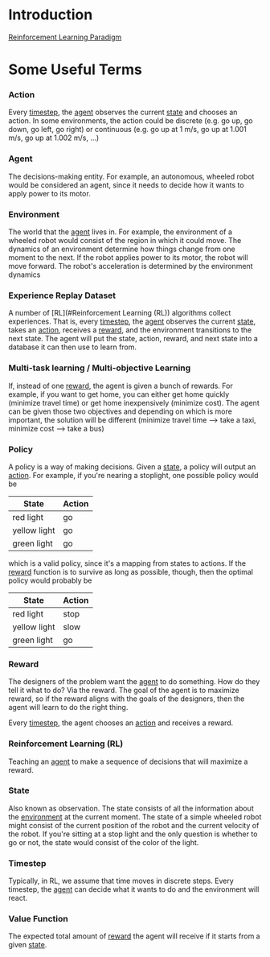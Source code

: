 # Introduction
[Reinforcement Learning Paradigm](https://www.kdnuggets.com/images/reinforcement-learning-fig1-700.jpg "Reinforcement Learning Paradigm")

# Some Useful Terms
### Action
Every [timestep](#Timestep), the [agent](#Agent) observes the current [state](#State) and chooses an action. In some environments, the action could be discrete (e.g. go up, go down, go left, go right) or continuous (e.g. go up at 1 m/s, go up at 1.001 m/s, go up at 1.002 m/s, ...)

### Agent
The decisions-making entity. For example, an autonomous, wheeled robot would be considered an agent, since it needs to decide how it wants to apply power to its motor.

### Environment
The world that the [agent](#Agent) lives in. For example, the environment of a wheeled robot would consist of the region in which it could move. The dynamics of an environment determine how things change from one moment to the next. If the robot applies power to its motor, the robot will move forward. The robot's acceleration is determined by the environment dynamics

### Experience Replay Dataset
A number of [RL](#Reinforcement Learning (RL)) algorithms collect experiences. That is, every [timestep](#Timestep), the [agent](#Agent) observes the current [state](#State), takes an [action](#Action), receives a [reward](#Reward), and the environment transitions to the next state. The agent will put the state, action, reward, and next state into a database it can then use to learn from.

### Multi-task learning / Multi-objective Learning
If, instead of one [reward](#Reward), the agent is given a bunch of rewards. For example, if you want to get home, you can either get home quickly (minimize travel time) or get home inexpensively (minimize cost). The agent can be given those two objectives and depending on which is more important, the solution will be different (minimize travel time --> take a taxi, minimize cost --> take a bus)

### Policy
A policy is a way of making decisions. Given a [state](#State), a policy will output an [action](#Action). For example, if you're nearing a stoplight, one possible policy would be

| State | Action |
| --- | --- |
| red light | go |
| yellow light | go |
| green light | go |

which is a valid policy, since it's a mapping from states to actions.
If the [reward](#Reward) function is to survive as long as possible, though, then the optimal policy would probably be

| State | Action |
| --- | --- |
| red light | stop |
| yellow light | slow |
| green light | go |

### Reward
The designers of the problem want the [agent](#Agent) to do something. How do they tell it what to do? Via the reward. The goal of the agent is to maximize reward, so if the reward aligns with the goals of the designers, then the agent will learn to do the right thing.

Every [timestep](#Timestep), the agent chooses an [action](#Action) and receives a reward.

### Reinforcement Learning (RL)
Teaching an [agent](#Agent) to make a sequence of decisions that will maximize a reward.

### State
Also known as observation.
The state consists of all the information about the [environment](#Environment) at the current moment. The state of a simple wheeled robot might consist of the current position of the robot and the current velocity of the robot. If you're sitting at a stop light and the only question is whether to go or not, the state would consist of the color of the light. 

### Timestep
Typically, in RL, we assume that time moves in discrete steps. Every timestep, the [agent](#Agent) can decide what it wants to do and the environment will react.

### Value Function
The expected total amount of [reward](#Reward) the agent will receive if it starts from a given [state](#State). 
